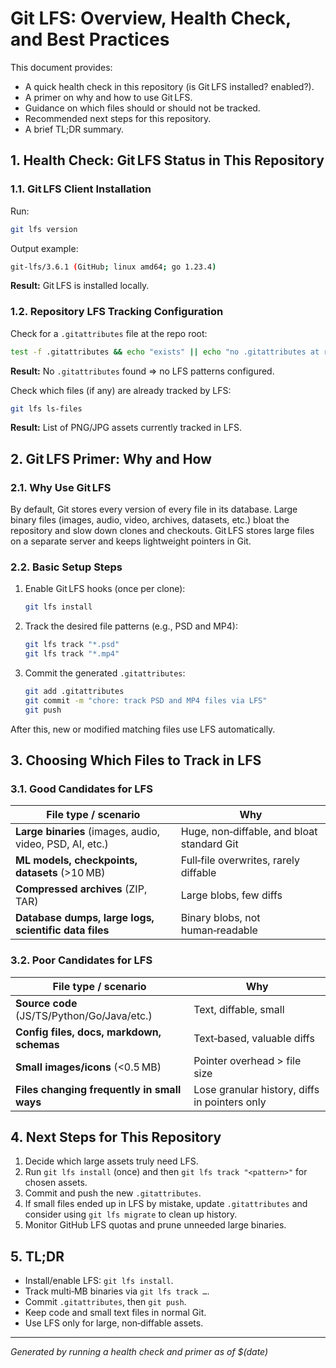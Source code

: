 <!-- markdownlint-disable MD013 -->

# Git LFS: Overview, Health Check, and Best Practices

This document provides:

- A quick health check in this repository (is Git LFS installed? enabled?).
- A primer on why and how to use Git LFS.
- Guidance on which files should or should not be tracked.
- Recommended next steps for this repository.
- A brief TL;DR summary.

## 1. Health Check: Git LFS Status in This Repository

### 1.1. Git LFS Client Installation

Run:

```bash
git lfs version
```

Output example:

```bash
git-lfs/3.6.1 (GitHub; linux amd64; go 1.23.4)
```

**Result:** Git LFS is installed locally.

### 1.2. Repository LFS Tracking Configuration

Check for a `.gitattributes` file at the repo root:

```bash
test -f .gitattributes && echo "exists" || echo "no .gitattributes at repo root"
```

**Result:** No `.gitattributes` found ⇒ no LFS patterns configured.

Check which files (if any) are already tracked by LFS:

```bash
git lfs ls-files
```

**Result:** List of PNG/JPG assets currently tracked in LFS.

## 2. Git LFS Primer: Why and How

### 2.1. Why Use Git LFS

By default, Git stores every version of every file in its database. Large binary files (images, audio, video, archives,
datasets, etc.) bloat the repository and slow down clones and checkouts. Git LFS stores large files on a separate
server and keeps lightweight pointers in Git.

### 2.2. Basic Setup Steps

1. Enable Git LFS hooks (once per clone):
   
   ```bash
   git lfs install
   ```

2. Track the desired file patterns (e.g., PSD and MP4):

   ```bash
   git lfs track "*.psd"
   git lfs track "*.mp4"
   ```

3. Commit the generated `.gitattributes`:

   ```bash
   git add .gitattributes
   git commit -m "chore: track PSD and MP4 files via LFS"
   git push
   ```

After this, new or modified matching files use LFS automatically.

## 3. Choosing Which Files to Track in LFS

### 3.1. Good Candidates for LFS

| File type / scenario                                       | Why                                            |
| ---------------------------------------------------------- | ---------------------------------------------- |
| **Large binaries** (images, audio, video, PSD, AI, etc.)   | Huge, non‑diffable, and bloat standard Git      |
| **ML models, checkpoints, datasets** (>10 MB)              | Full‑file overwrites, rarely diffable          |
| **Compressed archives** (ZIP, TAR)                         | Large blobs, few diffs                         |
| **Database dumps, large logs, scientific data files**      | Binary blobs, not human‑readable               |

### 3.2. Poor Candidates for LFS

| File type / scenario                               | Why                                          |
| -------------------------------------------------- | --------------------------------------------- |
| **Source code** (JS/TS/Python/Go/Java/etc.)         | Text, diffable, small                        |
| **Config files, docs, markdown, schemas**          | Text‑based, valuable diffs                   |
| **Small images/icons** (<0.5 MB)                   | Pointer overhead > file size                 |
| **Files changing frequently in small ways**         | Lose granular history, diffs in pointers only |

## 4. Next Steps for This Repository

1. Decide which large assets truly need LFS.
2. Run `git lfs install` (once) and then `git lfs track "<pattern>"` for chosen assets.
3. Commit and push the new `.gitattributes`.
4. If small files ended up in LFS by mistake, update `.gitattributes` and consider using
   `git lfs migrate` to clean up history.
5. Monitor GitHub LFS quotas and prune unneeded large binaries.

## 5. TL;DR

- Install/enable LFS: `git lfs install`.
- Track multi‑MB binaries via `git lfs track …`.
- Commit `.gitattributes`, then `git push`.
- Keep code and small text files in normal Git.
- Use LFS only for large, non‑diffable assets.


***

*Generated by running a health check and primer as of $(date)*
